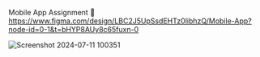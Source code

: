 Mobile App Assignment 
                 🎯 https://www.figma.com/design/LBC2J5UpSsdEHTz0libhzQ/Mobile-App?node-id=0-1&t=bHYP8AUy8c65fuxn-0


            
![Screenshot 2024-07-11 100351](https://github.com/kavitharangani/Mobile-App-Assignment-GDSE/assets/125631928/8ccd3fce-3449-4a03-a3da-6a91589ee9ba)
